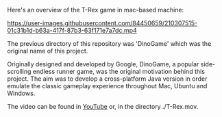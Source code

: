 Here's an overview of the T-Rex game in mac-based machine:

https://user-images.githubusercontent.com/84450659/210307515-01c31b1d-b63a-417f-87b3-63f171e7a7dc.mp4

The previous directory of this repository was 'DinoGame' which was the original name of this project.

Originally designed and developed by Google, DinoGame, a popular side-scrolling endless runner game, was the original motivation behind this project. The aim was to develop a cross-platform Java version in order emulate the classic gameplay experience throughout Mac, Ubuntu and Windows.

The video can be found in [YouTube](https://youtu.be/DGIck_-l1cM) or, in the directory ./T-Rex.mov.
